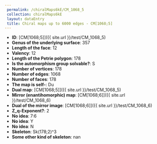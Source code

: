 ```yaml
--- 
 permalink: /chiralMaps6kE/CM_1068_5 
 collection: chiralMaps6kE
 layout: dataEntry
 title: Chiral maps up to 6000 edges - CM[1068;5]
---
```


- **ID**: [CM[1068;5]]({{ site.url }}/test/CM_1068_5)
- **Genus of the underlying surface**: 357
- **Length of the face**: 12
- **Valency**: 12
- **Length of the Petrie polygon**: 178
- **Is the automorphism group solvable?**: S
- **Number of vertices**: 178
- **Number of edges**: 1068
- **Number of faces**: 178
- **The map is self-**: Du
- **Dual map**: [CM[1068;5]]({{ site.url }}/test/CM_1068_5)
- **Mirror (enantihomorphic) map**: [CM[1068;6]]({{ site.url }}/test/CM_1068_6)
- **Dual of the mirror image**: [CM[1068;6]]({{ site.url }}/test/CM_1068_6)
- **Z_q-Exponent?**: 2
- **No idea**:  7:6
- **No idea**: Y
- **No idea**: N
- **Skeleton**: Sk(178;2)^3
- **Some other kind of skeleton**: nan
